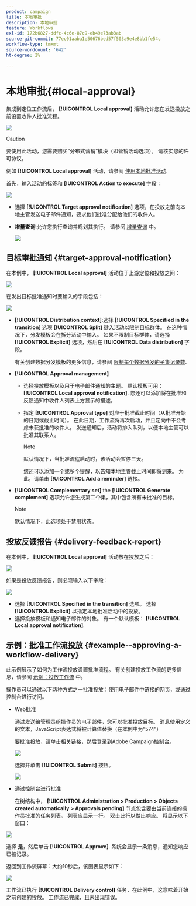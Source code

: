 ```yaml
---
product: campaign
title: 本地审批
description: 本地审批
feature: Workflows
exl-id: 172b6827-ddfc-4c6e-87c9-eb49e73ab3ab
source-git-commit: 77ec01aaba1e50676bed57f503a9e4e8bb1fe54c
workflow-type: tm+mt
source-wordcount: '642'
ht-degree: 2%

---
```


# 本地审批{#local-approval}

集成到定位工作流后， **[!UICONTROL Local approval]** 活动允许您在发送投放之前设置收件人批准流程。

![](assets/local_validation_0.png)

>[!CAUTION]
>
>要使用此活动，您需要购买“分布式营销”模块（即营销活动选项）。 请核实您的许可协议。

例如 **[!UICONTROL Local approval]** 活动，请参阅 [使用本地批准活动](local-approval-activity.md).

首先，输入活动的标签和 **[!UICONTROL Action to execute]** 字段：

![](assets/local_validation_1.png)

* 选择 **[!UICONTROL Target approval notification]** 选项，在投放之前向本地主管发送电子邮件通知，要求他们批准分配给他们的收件人。

* **增量查询**:允许您执行查询并规划其执行。 请参阅 [增量查询](incremental-query.md) 中。

   ![](assets/local_validation_intro_3.png)

## 目标审批通知 {#target-approval-notification}

在本例中， **[!UICONTROL Local approval]** 活动位于上游定位和投放之间：

![](assets/local_validation_2.png)

在发出目标批准通知时要输入的字段包括：

![](assets/local_validation_3.png)

* **[!UICONTROL Distribution context]**:选择 **[!UICONTROL Specified in the transition]** 选项 **[!UICONTROL Split]** 键入活动以限制目标群体。 在这种情况下，分发模板会在拆分活动中输入。 如果不限制目标群体，请选择 **[!UICONTROL Explicit]** 选项，然后在 **[!UICONTROL Data distribution]** 字段。

   有关创建数据分发模板的更多信息，请参阅 [限制每个数据分发的子集记录数](split.md#limiting-the-number-of-subset-records-per-data-distribution).

* **[!UICONTROL Approval management]**

   * 选择投放模板以及用于电子邮件通知的主题。 默认模板可用： **[!UICONTROL Local approval notification]**. 您还可以添加将在批准和反馈通知中收件人列表上方显示的描述。
   * 指定 **[!UICONTROL Approval type]** 对应于批准截止时间（从批准开始的日期或截止时间）。 在此日期，工作流将再次启动，并且定向中不会考虑未获批准的收件人。 发送通知后，活动将排入队列，以便本地主管可以批准其联系人。

      >[!NOTE]
      >
      >默认情况下，当批准流程启动时，该活动会暂停三天。

      您还可以添加一个或多个提醒，以告知本地主管截止时间即将到来。 为此，请单击 **[!UICONTROL Add a reminder]** 链接。

* **[!UICONTROL Complementary set]**:the **[!UICONTROL Generate complement]** 选项允许您生成第二个集，其中包含所有未批准的目标。

   >[!NOTE]
   >
   >默认情况下，此选项处于禁用状态。

## 投放反馈报告 {#delivery-feedback-report}

在本例中， **[!UICONTROL Local approval]** 活动放在投放之后：

![](assets/local_validation_4.png)

如果是投放反馈报告，则必须输入以下字段：

![](assets/local_validation_workflow_4.png)

* 选择 **[!UICONTROL Specified in the transition]** 选项。 选择 **[!UICONTROL Explicit]** 以指定本地批准活动中的投放。
* 选择投放模板和通知电子邮件的对象。 有一个默认模板： **[!UICONTROL Local approval notification]**.

## 示例：批准工作流投放 {#example--approving-a-workflow-delivery}

此示例展示了如何为工作流投放设置批准流程。 有关创建投放工作流的更多信息，请参阅 [示例：投放工作流](delivery.md#example--delivery-workflow) 中。

操作员可以通过以下两种方式之一批准投放：使用电子邮件中链接的网页，或通过控制台进行访问。

* Web批准

   通过发送给管理员组操作员的电子邮件，您可以批准投放目标。 消息使用定义的文本，JavaScript表达式将被计算值替换（在本例中为“574”）

   要批准投放，请单击相关链接，然后登录到Adobe Campaign控制台。

   ![](assets/new-workflow-valid-webaccess.png)

   选择并单击 **[!UICONTROL Submit]** 按钮。

   ![](assets/new-workflow-valid-webaccess-confirm.png)

* 通过控制台进行批准

   在树结构中， **[!UICONTROL Administration > Production > Objects created automatically > Approvals pending]** 节点包含要由当前连接的操作员批准的任务列表。 列表应显示一行。 双击此行以做出响应。 将显示以下窗口：

![](assets/new-workflow-7.png)

选择 **是**，然后单击 **[!UICONTROL Approve]**. 系统会显示一条消息，通知您响应已被记录。

返回到工作流屏幕：大约10秒后，该图表显示如下：

![](assets/new-workflow-8.png)

工作流已执行 **[!UICONTROL Delivery control]** 任务，在此例中，这意味着开始之前创建的投放。 工作流已完成，且未出现错误。
